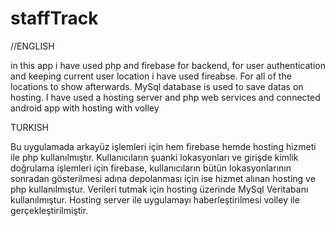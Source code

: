 # staffTrack

//ENGLISH

in this app i have used php and firebase for backend, for user authentication and keeping current user location i have used fireabse.
For all of the locations to show afterwards. MySql database is used to save datas on hosting. I have used a hosting server and php web services and connected android app with hosting with volley

TURKISH

Bu uygulamada arkayüz işlemleri için hem firebase hemde hosting hizmeti ile php kullanılmıştır. 
Kullanıcıların şuanki lokasyonları ve girişde kimlik doğrulama işlemleri için firebase, kullanıcıların bütün lokasyonlarının sonradan gösterilmesi adına depolanması için ise 
hizmet alınan hosting ve php kullanılmıştur. Verileri tutmak için hosting üzerinde MySql Veritabanı kullanılmıştur. Hosting server ile uygulamayı haberleştirilmesi volley ile gerçekleştirilmiştir. 
